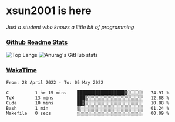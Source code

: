 # xsun2001 is here

*Just a student who knows a little bit of programming*

### [Github Readme Stats](https://github.com/anuraghazra/github-readme-stats)

![Top Langs](https://github-readme-stats.vercel.app/api/top-langs/?username=xsun2001&layout=compact&theme=radical) ![Anurag's GitHub stats](https://github-readme-stats.vercel.app/api?username=xsun2001&show_icons=true&theme=radical)

### [WakaTime](https://wakatime.com)

<!--START_SECTION:waka-->

```text
From: 28 April 2022 - To: 05 May 2022

C          1 hr 15 mins    ██████████████████▓░░░░░░   74.91 %
TeX        13 mins         ███▒░░░░░░░░░░░░░░░░░░░░░   12.88 %
Cuda       10 mins         ██▓░░░░░░░░░░░░░░░░░░░░░░   10.88 %
Bash       1 min           ▒░░░░░░░░░░░░░░░░░░░░░░░░   01.24 %
Makefile   0 secs          ░░░░░░░░░░░░░░░░░░░░░░░░░   00.09 %
```

<!--END_SECTION:waka-->
